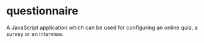 # questionnaire
A JavaScript application which can be used for configuring an online quiz, a survey or an interview.
